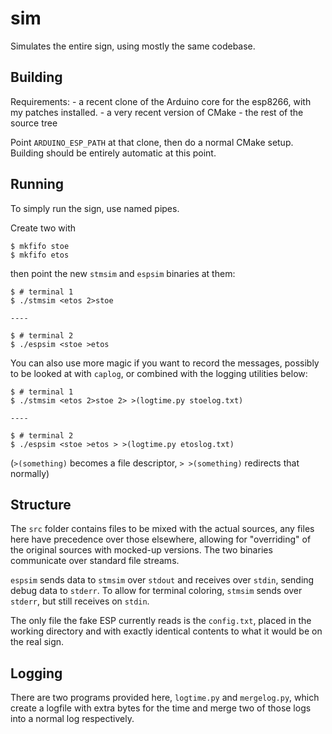# sim

Simulates the entire sign, using mostly the same codebase.

## Building

Requirements:
	- a recent clone of the Arduino core for the esp8266, with my patches installed.
	- a very recent version of CMake
	- the rest of the source tree

Point `ARDUINO_ESP_PATH` at that clone, then do a normal CMake setup. Building should be entirely automatic at this point.

## Running

To simply run the sign, use named pipes.

Create two with

```
$ mkfifo stoe
$ mkfifo etos
```

then point the new `stmsim` and `espsim` binaries at them:

```
$ # terminal 1
$ ./stmsim <etos 2>stoe

----

$ # terminal 2
$ ./espsim <stoe >etos
```

You can also use more magic if you want to record the messages, possibly to be looked at with `caplog`, or combined with the logging utilities below:

```
$ # terminal 1
$ ./stmsim <etos 2>stoe 2> >(logtime.py stoelog.txt)

----

$ # terminal 2
$ ./espsim <stoe >etos > >(logtime.py etoslog.txt)
```

(`>(something)` becomes a file descriptor, `> >(something)` redirects that normally)

## Structure

The `src` folder contains files to be mixed with the actual sources, any files here have precedence over those elsewhere, allowing for "overriding" of the original sources with mocked-up versions.
The two binaries communicate over standard file streams.

`espsim` sends data to `stmsim` over `stdout` and receives over `stdin`, sending debug data to `stderr`. To allow for terminal coloring, `stmsim` sends over `stderr`, but still receives on `stdin`.

The only file the fake ESP currently reads is the `config.txt`, placed in the working directory and with exactly identical contents to what it would be on the real sign.

## Logging

There are two programs provided here, `logtime.py` and `mergelog.py`, which create a logfile with extra bytes for the time and merge two of those logs into a normal log respectively.
